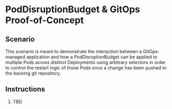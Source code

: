 # PodDisruptionBudget & GitOps Proof-of-Concept

## Scenario

This scenario is meant to demonstrate the interaction between a GitOps-managed application and how a PodDisruptionBudget can be applied to multiple Pods across distinct Deployments using arbitrary selectors in order to control the restart logic of those Pods once a change has been pushed to the backing git repository.

## Instructions

1. TBD
